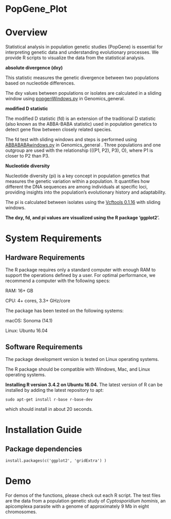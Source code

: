 # PopGene_Plot
<h1>Overview</h1>
Statistical analysis in population genetic studies (PopGene) is essential for interpreting genetic data and understanding evolutionary processes. We provide R scripts to visualize the data from the statistical analysis.</p> 
<p><strong>absolute divergence (dxy)</strong></p> 
<p>This statistic measures the genetic divergence between two populations based on nucleotide differences.</p> 
The dxy values between populations or isolates are calculated in a sliding window using <a href="https://github.com/simonhmartin/genomics_general">popgenWindows.py</a> in Genomics_general.
<p><strong>modified D statistic</strong></p> 
<p>The modified D statistic (fd) is an extension of the traditional D statistic (also known as the ABBA-BABA statistic) used in population genetics to detect gene flow between closely related species.</p> 
<p>The fd test with sliding windows and steps is performed using <a href="https://github.com/simonhmartin/genomics_general">ABBABABAwindows.py</a> in Genomics_general . Three populations and one outgroup are used with the relationship (((P1, P2), P3), O), where P1 is closer to P2 than P3.</p> 
<p><strong>Nucleotide diversity</strong></p> 
<p>Nucleotide diversity (pi) is a key concept in population genetics that measures the genetic variation within a population. It quantifies how different the DNA sequences are among individuals at specific loci, providing insights into the population’s evolutionary history and adaptability.</p> 
<p>The pi is calculated between isolates using the <a href="https://vcftools.github.io/index.html">Vcftools 0.1.16</a> with sliding windows.</p> 
<p><strong>The dxy, fd, and pi values are visualized using the R package ‘ggplot2’.</strong></p> 

<h1>System Requirements</h1>
<h2>Hardware Requirements</h2>
<p>The R package requires only a standard computer with enough RAM to support the operations defined by a user. For optimal performance, we recommend a computer with the following specs:</p>
<p>RAM: 16+ GB</p>
<p>CPU: 4+ cores, 3.3+ GHz/core</p>
<p>The package has been tested on the following systems:</p>
<p>macOS: Sonoma (14.1)</p>
<p>Linux: Ubuntu 16.04</p>
<h2>Software Requirements</h2>
<p>The package development version is tested on Linux operating systems.</p>
<p>The R package should be compatible with Windows, Mac, and Linux operating systems.</p>
<p><strong>Installing R version 3.4.2 on Ubuntu 16.04.</strong> The latest version of R can be installed by adding the latest repository to apt:</p>
<code>sudo apt-get install r-base r-base-dev
</code></p>
<p>which should install in about 20 seconds.</p>

<h1>Installation Guide</h1>
<h2>Package dependencies</h2>
<code>install.packages(c('ggplot2', 'gridExtra') )
</code></p>

<h1>Demo</h1>
For demos of the functions, please check out each R script. The test files are the data from a population genetic study of <em>Cyptosporidium hominis</em>, an apicomplexa parasite with a genome of approximately 9 Mb in eight chromosomes.

